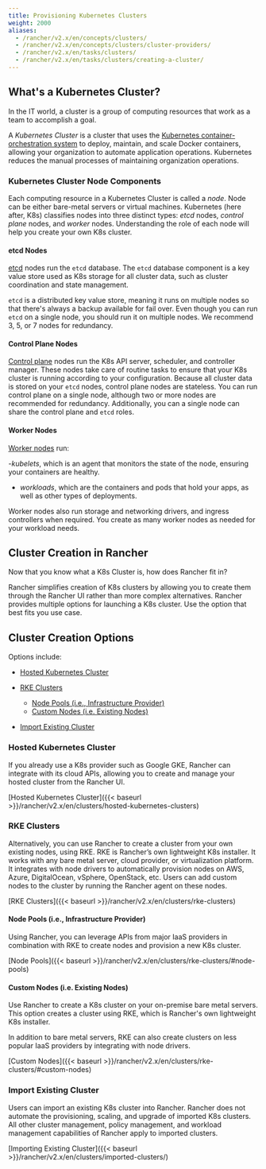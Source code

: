 ```yaml
---
title: Provisioning Kubernetes Clusters
weight: 2000
aliases:
  - /rancher/v2.x/en/concepts/clusters/
  - /rancher/v2.x/en/concepts/clusters/cluster-providers/
  - /rancher/v2.x/en/tasks/clusters/
  - /rancher/v2.x/en/tasks/clusters/creating-a-cluster/
---
```


## What's a Kubernetes Cluster?

In the IT world, a cluster is a group of computing resources that work as a team to accomplish a goal.

A _Kubernetes Cluster_ is a cluster that uses the [Kubernetes container-orchestration system](https://kubernetes.io/) to deploy, maintain, and scale Docker containers, allowing your organization to automate application operations. Kubernetes reduces the manual processes of maintaining organization operations.

### Kubernetes Cluster Node Components

Each computing resource in a Kubernetes Cluster is called a _node_. Node can be either bare-metal servers or virtual machines. Kubernetes (here after, K8s) classifies nodes into three distinct types: _etcd_ nodes, _control plane_ nodes, and _worker_ nodes. Understanding the role of each node will help you create your own K8s cluster.

#### etcd Nodes

[etcd](https://kubernetes.io/docs/concepts/overview/components/#etcd) nodes run the `etcd` database. The `etcd` database component is a key value store used as K8s storage for all cluster data, such as cluster coordination and state management.

`etcd` is a distributed key value store, meaning it runs on multiple nodes so that there's always a backup available for fail over. Even though you can run `etcd` on a single node, you should run it on multiple nodes. We recommend 3, 5, or 7 nodes for redundancy.

#### Control Plane Nodes

[Control plane](https://kubernetes.io/docs/concepts/#kubernetes-control-plane) nodes run the K8s API server, scheduler, and controller manager. These nodes take care of routine tasks to ensure that your K8s cluster is running according to your configuration. Because all cluster data is stored on your `etcd` nodes, control plane nodes are stateless. You can run control plane on a single node, although two or more nodes are recommended for redundancy. Additionally, you can a single node can share the control plane and `etcd` roles.

#### Worker Nodes

[Worker nodes](https://kubernetes.io/docs/concepts/architecture/nodes/) run:

-_kubelets_, which is an agent that monitors the state of the node, ensuring your containers are healthy.
- _workloads_, which are the containers and pods that hold your apps, as well as other types of deployments.

Worker nodes also run storage and networking drivers, and ingress controllers when required. You create as many worker nodes as needed for your workload needs.

## Cluster Creation in Rancher

Now that you know what a K8s Cluster is, how does Rancher fit in?

Rancher simplifies creation of K8s clusters by allowing you to create them through the Rancher UI rather than more complex alternatives. Rancher provides multiple options for launching a K8s cluster. Use the option that best fits you use case.

## Cluster Creation Options

Options include:

<!-- TOC -->

- [Hosted Kubernetes Cluster](#hosted-kubernetes-cluster)
- [RKE Clusters](#rke-clusters)

    - [Node Pools (i.e., Infrastructure Provider)](#node-pools-ie-infrastructure-provider)
    - [Custom Nodes (i.e. Existing Nodes)](#custom-nodes-ie-existing-nodes)
    
- [Import Existing Cluster](#import-existing-cluster)

<!-- /TOC -->

### Hosted Kubernetes Cluster

If you already use a K8s provider such as Google GKE, Rancher can integrate with its cloud APIs, allowing you to create and manage your hosted cluster from the Rancher UI.

[Hosted Kubernetes Cluster]({{< baseurl >}}/rancher/v2.x/en/clusters/hosted-kubernetes-clusters)

### RKE Clusters

Alternatively, you can use Rancher to create a cluster from your own existing nodes, using RKE. RKE is Rancher’s own lightweight K8s installer. It works with any bare metal server, cloud provider, or virtualization platform. It integrates with node drivers to automatically provision nodes on AWS, Azure, DigitalOcean, vSphere, OpenStack, etc. Users can add custom nodes to the cluster by running the Rancher agent on these nodes.

[RKE Clusters]({{< baseurl >}}/rancher/v2.x/en/clusters/rke-clusters)

#### Node Pools (i.e., Infrastructure Provider)

Using Rancher, you can leverage APIs from major IaaS providers in combination with RKE to create nodes and provision a new K8s cluster.

[Node Pools]({{< baseurl >}}/rancher/v2.x/en/clusters/rke-clusters/#node-pools)

#### Custom Nodes (i.e. Existing Nodes)

Use Rancher to create a K8s cluster on your on-premise bare metal servers. This option creates a cluster using RKE, which is Rancher's own lightweight K8s installer.

In addition to bare metal servers, RKE can also create clusters on less popular IaaS providers by integrating with node drivers.

[Custom Nodes]({{< baseurl >}}/rancher/v2.x/en/clusters/rke-clusters/#custom-nodes)

### Import Existing Cluster

Users can import an existing K8s cluster into Rancher. Rancher does not automate the provisioning, scaling, and upgrade of imported K8s clusters. All other cluster management, policy management, and workload management capabilities of Rancher apply to imported clusters.

[Importing Existing Cluster]({{< baseurl >}}/rancher/v2.x/en/clusters/imported-clusters/)